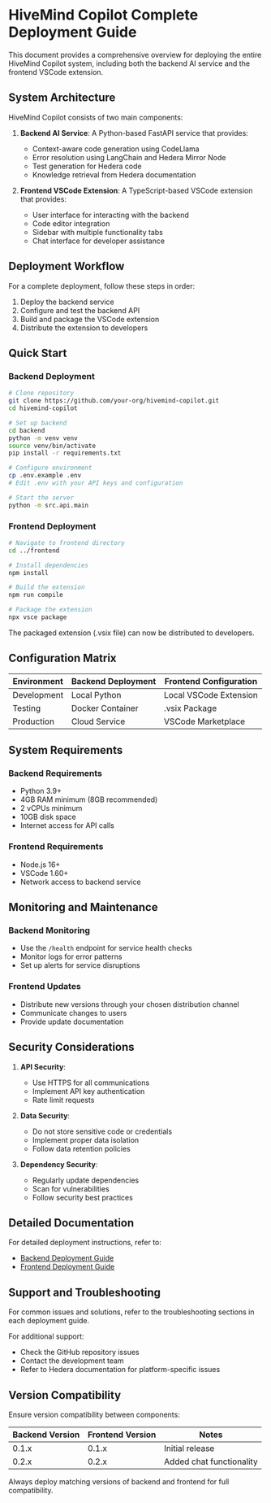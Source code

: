# HiveMind Copilot Complete Deployment Guide

This document provides a comprehensive overview for deploying the entire HiveMind Copilot system, including both the backend AI service and the frontend VSCode extension.

## System Architecture

HiveMind Copilot consists of two main components:

1. **Backend AI Service**: A Python-based FastAPI service that provides:
   - Context-aware code generation using CodeLlama
   - Error resolution using LangChain and Hedera Mirror Node
   - Test generation for Hedera code
   - Knowledge retrieval from Hedera documentation

2. **Frontend VSCode Extension**: A TypeScript-based VSCode extension that provides:
   - User interface for interacting with the backend
   - Code editor integration
   - Sidebar with multiple functionality tabs
   - Chat interface for developer assistance

## Deployment Workflow

For a complete deployment, follow these steps in order:

1. Deploy the backend service
2. Configure and test the backend API
3. Build and package the VSCode extension
4. Distribute the extension to developers

## Quick Start

### Backend Deployment

```bash
# Clone repository
git clone https://github.com/your-org/hivemind-copilot.git
cd hivemind-copilot

# Set up backend
cd backend
python -m venv venv
source venv/bin/activate
pip install -r requirements.txt

# Configure environment
cp .env.example .env
# Edit .env with your API keys and configuration

# Start the server
python -m src.api.main
```

### Frontend Deployment

```bash
# Navigate to frontend directory
cd ../frontend

# Install dependencies
npm install

# Build the extension
npm run compile

# Package the extension
npx vsce package
```

The packaged extension (.vsix file) can now be distributed to developers.

## Configuration Matrix

| Environment | Backend Deployment | Frontend Configuration |
|-------------|-------------------|------------------------|
| Development | Local Python      | Local VSCode Extension  |
| Testing     | Docker Container  | .vsix Package          |
| Production  | Cloud Service     | VSCode Marketplace     |

## System Requirements

### Backend Requirements
- Python 3.9+
- 4GB RAM minimum (8GB recommended)
- 2 vCPUs minimum
- 10GB disk space
- Internet access for API calls

### Frontend Requirements
- Node.js 16+
- VSCode 1.60+
- Network access to backend service

## Monitoring and Maintenance

### Backend Monitoring
- Use the `/health` endpoint for service health checks
- Monitor logs for error patterns
- Set up alerts for service disruptions

### Frontend Updates
- Distribute new versions through your chosen distribution channel
- Communicate changes to users
- Provide update documentation

## Security Considerations

1. **API Security**:
   - Use HTTPS for all communications
   - Implement API key authentication
   - Rate limit requests

2. **Data Security**:
   - Do not store sensitive code or credentials
   - Implement proper data isolation
   - Follow data retention policies

3. **Dependency Security**:
   - Regularly update dependencies
   - Scan for vulnerabilities
   - Follow security best practices

## Detailed Documentation

For detailed deployment instructions, refer to:

- [Backend Deployment Guide](./backend_deployment_guide.md)
- [Frontend Deployment Guide](./frontend_deployment_guide.md)

## Support and Troubleshooting

For common issues and solutions, refer to the troubleshooting sections in each deployment guide.

For additional support:
- Check the GitHub repository issues
- Contact the development team
- Refer to Hedera documentation for platform-specific issues

## Version Compatibility

Ensure version compatibility between components:

| Backend Version | Frontend Version | Notes |
|-----------------|------------------|-------|
| 0.1.x           | 0.1.x            | Initial release |
| 0.2.x           | 0.2.x            | Added chat functionality |

Always deploy matching versions of backend and frontend for full compatibility.
